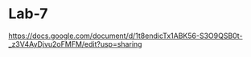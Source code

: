 # Lab-7
https://docs.google.com/document/d/1t8endicTx1ABK56-S3O9QSB0t-_z3V4AyDjvu2oFMFM/edit?usp=sharing
